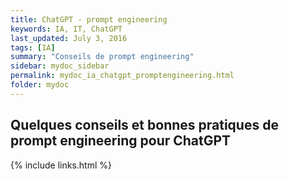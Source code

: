 ```yaml
---
title: ChatGPT - prompt engineering
keywords: IA, IT, ChatGPT
last_updated: July 3, 2016
tags: [IA]
summary: "Conseils de prompt engineering"
sidebar: mydoc_sidebar
permalink: mydoc_ia_chatgpt_promptengineering.html
folder: mydoc
---
```


## Quelques conseils et bonnes pratiques de prompt engineering pour ChatGPT 

{% include links.html %}
